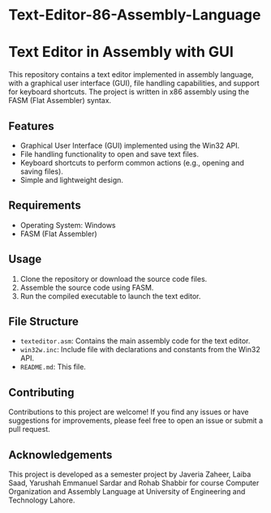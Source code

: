 # Text-Editor-86-Assembly-Language
# Text Editor in Assembly with GUI

This repository contains a text editor implemented in assembly language, with a graphical user interface (GUI), file handling capabilities, and support for keyboard shortcuts. The project is written in x86 assembly using the FASM (Flat Assembler) syntax.

## Features

- Graphical User Interface (GUI) implemented using the Win32 API.
- File handling functionality to open and save text files.
- Keyboard shortcuts to perform common actions (e.g., opening and saving files).
- Simple and lightweight design.

## Requirements

- Operating System: Windows
- FASM (Flat Assembler)

## Usage

1. Clone the repository or download the source code files.
2. Assemble the source code using FASM.
3. Run the compiled executable to launch the text editor.

## File Structure

- `texteditor.asm`: Contains the main assembly code for the text editor.
- `win32w.inc`: Include file with declarations and constants from the Win32 API.
- `README.md`: This file.

## Contributing

Contributions to this project are welcome! If you find any issues or have suggestions for improvements, please feel free to open an issue or submit a pull request.

## Acknowledgements

This project is developed as a semester project by Javeria Zaheer, Laiba Saad, Yarushah Emmanuel Sardar and Rohab Shabbir  for course Computer Organization and Assembly Language at University of Engineering and Technology Lahore.

